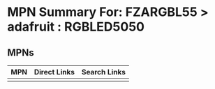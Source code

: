 



# MPN Summary For: FZARGBL55 > adafruit : RGBLED5050

## MPNs
  

|MPN|Direct Links|Search Links|
| :--- | :--- | :--- |
||||
